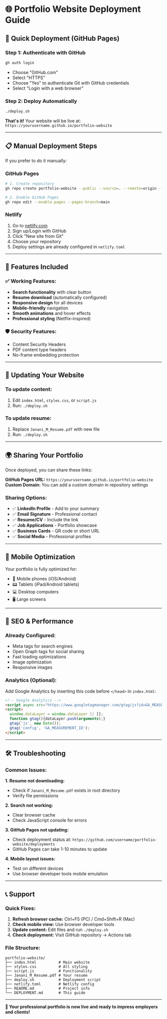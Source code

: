 # 🌐 Portfolio Website Deployment Guide

## 🚀 Quick Deployment (GitHub Pages)

### Step 1: Authenticate with GitHub
```bash
gh auth login
```
- Choose "GitHub.com" 
- Select "HTTPS"
- Choose "Yes" to authenticate Git with GitHub credentials
- Select "Login with a web browser"

### Step 2: Deploy Automatically
```bash
./deploy.sh
```

**That's it!** Your website will be live at: `https://yourusername.github.io/portfolio-website`

---

## 📋 Manual Deployment Steps

If you prefer to do it manually:

### GitHub Pages
```bash
# 1. Create repository
gh repo create portfolio-website --public --source=. --remote=origin --push

# 2. Enable GitHub Pages
gh repo edit --enable-pages --pages-branch=main
```

### Netlify
1. Go to [netlify.com](https://netlify.com)
2. Sign up/Login with GitHub
3. Click "New site from Git"
4. Choose your repository
5. Deploy settings are already configured in `netlify.toml`

---

## 🔧 Features Included

### ✅ Working Features:
- **Search functionality** with clear button
- **Resume download** (automatically configured)
- **Responsive design** for all devices
- **Mobile-friendly** navigation
- **Smooth animations** and hover effects
- **Professional styling** (Netflix-inspired)

### 🛡️ Security Features:
- Content Security Headers
- PDF content type headers
- No-frame embedding protection

---

## 🔄 Updating Your Website

### To update content:
1. Edit `index.html`, `styles.css`, or `script.js`
2. Run: `./deploy.sh`

### To update resume:
1. Replace `Janani_M_Resume.pdf` with new file
2. Run: `./deploy.sh`

---

## 🌍 Sharing Your Portfolio

Once deployed, you can share these links:

**GitHub Pages URL:** `https://yourusername.github.io/portfolio-website`
**Custom Domain:** You can add a custom domain in repository settings

### Sharing Options:
- ✅ **LinkedIn Profile** - Add to your summary
- ✅ **Email Signature** - Professional contact
- ✅ **Resume/CV** - Include the link
- ✅ **Job Applications** - Portfolio showcase
- ✅ **Business Cards** - QR code or short URL
- ✅ **Social Media** - Professional profiles

---

## 📱 Mobile Optimization

Your portfolio is fully optimized for:
- 📱 Mobile phones (iOS/Android)
- 📟 Tablets (iPad/Android tablets)  
- 💻 Desktop computers
- 🖥️ Large screens

---

## 🎯 SEO & Performance

### Already Configured:
- Meta tags for search engines
- Open Graph tags for social sharing
- Fast loading optimizations
- Image optimization
- Responsive images

### Analytics (Optional):
Add Google Analytics by inserting this code before `</head>` in `index.html`:

```html
<!-- Google Analytics -->
<script async src="https://www.googletagmanager.com/gtag/js?id=GA_MEASUREMENT_ID"></script>
<script>
  window.dataLayer = window.dataLayer || [];
  function gtag(){dataLayer.push(arguments);}
  gtag('js', new Date());
  gtag('config', 'GA_MEASUREMENT_ID');
</script>
```

---

## 🛠️ Troubleshooting

### Common Issues:

**1. Resume not downloading:**
- Check if `Janani_M_Resume.pdf` exists in root directory
- Verify file permissions

**2. Search not working:**
- Clear browser cache
- Check JavaScript console for errors

**3. GitHub Pages not updating:**
- Check deployment status at: `https://github.com/username/portfolio-website/deployments`
- GitHub Pages can take 1-10 minutes to update

**4. Mobile layout issues:**
- Test on different devices
- Use browser developer tools mobile emulation

---

## 📞 Support

### Quick Fixes:
1. **Refresh browser cache:** Ctrl+F5 (PC) / Cmd+Shift+R (Mac)
2. **Check mobile view:** Use browser developer tools
3. **Update content:** Edit files and run `./deploy.sh`
4. **Check deployment:** Visit GitHub repository → Actions tab

### File Structure:
```
portfolio-website/
├── index.html          # Main website
├── styles.css          # All styling
├── script.js           # Functionality
├── Janani_M_Resume.pdf # Your resume
├── deploy.sh           # Deployment script
├── netlify.toml        # Netlify config
├── README.md           # Project info
└── DEPLOYMENT.md       # This guide
```

---

**🎉 Your professional portfolio is now live and ready to impress employers and clients!**